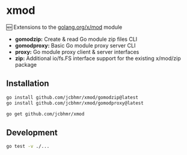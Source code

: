 # xmod 

🆕 Extensions to the [golang.org/x/mod](https://pkg.go.dev/golang.org/x/mod) module

- **gomodzip:** Create & read Go module zip files CLI
- **gomodproxy:** Basic Go module proxy server CLI
- **proxy:** Go module proxy client & server interfaces
- **zip:** Additional io/fs.FS interface support for the existing x/mod/zip package

## Installation

```sh
go install github.com/jcbhmr/xmod/gomodzip@latest
go install github.com/jcbhmr/xmod/gomodproxy@latest
```

```sh
go get github.com/jcbhmr/xmod
```

## Development

```sh
go test -v ./...
```
